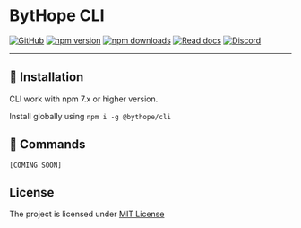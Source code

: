# BytHope CLI

[![GitHub](https://img.shields.io/github/license/bythope/bythope?style=for-the-badge)](https://github.com/bythope/bythope/blob/main/LICENSE)
[![npm version](https://img.shields.io/npm/v/@bythope/cli?color=teal&label=VERSION&style=for-the-badge)](https://www.npmjs.com/package/@bythope/cli)
[![npm downloads](https://img.shields.io/npm/dw/@bythope/cli?label=downloads&style=for-the-badge)](https://www.npmjs.com/package/@bythope/cli)
[![Read docs](https://img.shields.io/badge/READ-DOCS-green?style=for-the-badge)](https://rivalis.io/docs)
[![Discord](https://img.shields.io/discord/793996342934372384?style=for-the-badge&logo=discord)](https://discord.gg/bdtRHVkm5b)

---

## 🚀 Installation
CLI work with npm 7.x or higher version.

Install globally using `npm i -g @bythope/cli`

## 🔰 Commands
```
[COMING SOON]
```

## License
The project is licensed under [MIT License](https://github.com/bythope/bythope/blob/main/LICENSE)